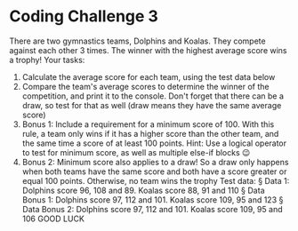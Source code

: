 # Coding Challenge 3

There are two gymnastics teams, Dolphins and Koalas. They compete against each
other 3 times. The winner with the highest average score wins a trophy!
Your tasks:

1. Calculate the average score for each team, using the test data below
2. Compare the team's average scores to determine the winner of the competition,
   and print it to the console. Don't forget that there can be a draw, so test for that
   as well (draw means they have the same average score)
3. Bonus 1: Include a requirement for a minimum score of 100. With this rule, a
   team only wins if it has a higher score than the other team, and the same time a
   score of at least 100 points. Hint: Use a logical operator to test for minimum
   score, as well as multiple else-if blocks 😉
4. Bonus 2: Minimum score also applies to a draw! So a draw only happens when
   both teams have the same score and both have a score greater or equal 100
   points. Otherwise, no team wins the trophy
   Test data:
   § Data 1: Dolphins score 96, 108 and 89. Koalas score 88, 91 and 110
   § Data Bonus 1: Dolphins score 97, 112 and 101. Koalas score 109, 95 and 123
   § Data Bonus 2: Dolphins score 97, 112 and 101. Koalas score 109, 95 and 106
   GOOD LUCK
